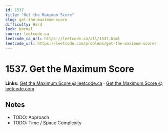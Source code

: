 ```yaml
--- 
id: 1537
title: "Get the Maximum Score"
slug: get-the-maximum-score
difficulty: Hard
lock: Normal
source: leetcode.ca
leetcode_ca_url: https://leetcode.ca/all/1537.html
leetcode_url: https://leetcode.com/problems/get-the-maximum-score/
---
```


# 1537. Get the Maximum Score

**Links:** [Get the Maximum Score @ leetcode.ca](https://leetcode.ca/all/1537.html) · [Get the Maximum Score @ leetcode.com](https://leetcode.com/problems/get-the-maximum-score/)

## Notes
- TODO: Approach
- TODO: Time / Space Complexity
